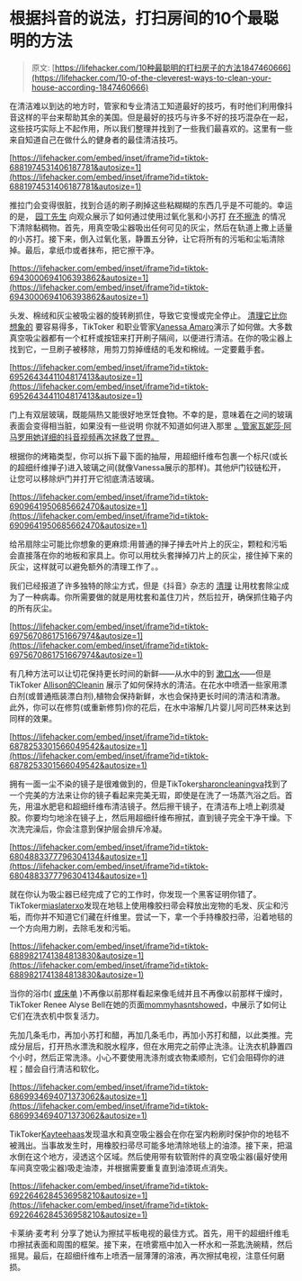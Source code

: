# 根据抖音的说法，打扫房间的10个最聪明的方法

> 原文: [https://lifehacker.com/10种最聪明的打扫房子的方法1847460666](https://lifehacker.com/10-of-the-cleverest-ways-to-clean-your-house-according-1847460666)

在清洁难以到达的地方时，管家和专业清洁工知道最好的技巧，有时他们利用像抖音这样的平台来帮助其余的美国。但是最好的技巧与许多不好的技巧混杂在一起，这些技巧实际上不起作用，所以我们整理并找到了一些我们最喜欢的。这里有一些来自知道自己在做什么的健身者的最佳清洁技巧。

 [https://lifehacker.com/embed/inset/iframe?id=tiktok-6881974531406187781&autosize=1](https://lifehacker.com/embed/inset/iframe?id=tiktok-6881974531406187781&autosize=1) 

推拉门会变得很脏，找到合适的刷子刷掉这些粘糊糊的东西几乎是不可能的。幸运的是， [园丁先生](https://www.tiktok.com/@mr.gardeners/video/6881974531406187781) 向观众展示了如何通过使用过氧化氢和小苏打 [在不擦洗](https://lifehacker.com/the-easiest-way-to-clean-gunk-out-of-your-sliding-door-1847274476) 的情况下清除黏稠物。首先，用真空吸尘器吸出任何可见的灰尘，然后在轨道上撒上适量的小苏打。接下来，倒入过氧化氢，静置五分钟，让它将所有的污垢和尘垢清除掉。最后，拿纸巾或者抹布，把它擦干净。

 [https://lifehacker.com/embed/inset/iframe?id=tiktok-6943000694106393862&autosize=1](https://lifehacker.com/embed/inset/iframe?id=tiktok-6943000694106393862&autosize=1) 

头发、棉绒和灰尘被吸尘器的旋转刷抓住，导致它变慢或完全停止。 [清理它比你想象的](https://lifehacker.com/the-best-way-to-clean-your-vacuum-brush-according-to-t-1847204240) 要容易得多，TikToker 和职业管家[Vanessa Amaro](https://www.tiktok.com/@vanesamaro91/video/6943000694106393862)演示了如何做。大多数真空吸尘器都有一个杠杆或按钮来打开刷子隔间，以便进行清洁。在你的吸尘器上找到它，一旦刷子被移除，用剪刀剪掉缠结的毛发和棉绒。一定要戴手套。

 [https://lifehacker.com/embed/inset/iframe?id=tiktok-6952643441104817413&autosize=1](https://lifehacker.com/embed/inset/iframe?id=tiktok-6952643441104817413&autosize=1) 

门上有双层玻璃，既能隔热又能很好地烹饪食物。不幸的是，意味着在之间的玻璃表面会变得相当脏，如果没有一些说明 你就不知道如何进入那里 [。管家瓦妮莎·阿马罗用她详细的抖音视频再次拯救了世界。](https://lifehacker.com/how-to-clean-the-grime-between-your-ovens-glass-doors-1846750233)

根据你的烤箱类型，你可以拆下最下面的抽屉，用超细纤维布包裹一个标尺(或长的超细纤维掸子)进入玻璃之间(就像Vanessa展示的那样)。其他炉门铰链松开，让您可以移除炉门并打开它彻底清洁玻璃。

 [https://lifehacker.com/embed/inset/iframe?id=tiktok-6909641950685662470&autosize=1](https://lifehacker.com/embed/inset/iframe?id=tiktok-6909641950685662470&autosize=1) 

给吊扇除尘可能比你想象的更麻烦:用普通的掸子掸去叶片上的灰尘，颗粒和污垢会直接落在你的地板和家具上。你可以用枕头套掸掉刀片上的灰尘，接住掉下来的灰尘，这样就可以避免额外的清理工作了。。

我们已经报道了许多独特的除尘方式，但是《抖音》杂志的 [清理](https://www.tiktok.com/@cleanthatup/video/6909641950685662470?referer_url=https%3A%2F%2Fwww.popsugar.com%2F&referer_video_id=6909641950685662470&refer=embed) 让用枕套除尘成为了一种病毒。你所需要做的就是用枕套和盖住刀片，然后拉开，确保抓住箱子内的所有灰尘。

 [https://lifehacker.com/embed/inset/iframe?id=tiktok-6975670861751667974&autosize=1](https://lifehacker.com/embed/inset/iframe?id=tiktok-6975670861751667974&autosize=1) 

有几种方法可以让切花保持更长时间的新鲜——从水中的到 [漱口水](https://lifehacker.com/15-household-uses-for-mouthwash-outside-of-your-mouth-1846761495/slides/9)——但是TikToker [Allison的Cleanin](https://www.tiktok.com/@allisonscleanin/video/6975670861751667974?sender_device=pc&sender_web_id=6955577764650026501&is_from_webapp=v1&is_copy_url=0) 展示了如何保持水的清洁。在花水中喷洒一些家用漂白剂(或普通瓶装漂白剂),植物会保持新鲜，水也会保持更长时间的清洁和清澈。此外，你可以在修剪(或重新修剪)你的花后，在水中溶解几片婴儿阿司匹林来达到同样的效果。

 [https://lifehacker.com/embed/inset/iframe?id=tiktok-6878253301566049542&autosize=1](https://lifehacker.com/embed/inset/iframe?id=tiktok-6878253301566049542&autosize=1) 

拥有一面一尘不染的镜子是很难做到的，但是TikToker[sharoncleaningva](https://www.tiktok.com/@sharonscleaningva/video/6878253301566049542)找到了一个完美的方法来让你的镜子看起来完美无瑕，即使是在洗了一场蒸汽浴之后。首先，用温水肥皂和超细纤维布清洁镜子。然后擦干镜子，在清洁布上喷上剃须凝胶。你要均匀地涂在镜子上，然后用超细纤维布擦拭，直到镜子完全干净干燥。下次洗完澡后，你会注意到保护层会排斥冷凝。

 [https://lifehacker.com/embed/inset/iframe?id=tiktok-6804883377796304134&autosize=1](https://lifehacker.com/embed/inset/iframe?id=tiktok-6804883377796304134&autosize=1) 

就在你认为吸尘器已经完成了它的工作时，你发现一个黑客证明你错了。TikToker[miaslaterxo](https://www.tiktok.com/@miaslaterxo/video/6804883377796304134?sender_device=pc&sender_web_id=6937757257086993925&is_from_webapp=v1&is_copy_url=0)发现在地毯上使用橡胶扫帚会释放出宠物的毛发、灰尘和污垢，而你并不知道它们藏在纤维里。尝试一下，拿一个手持橡胶扫帚，沿着地毯的一个方向用力刷，去除毛发和污垢。

 [https://lifehacker.com/embed/inset/iframe?id=tiktok-6889821741384813830&autosize=1](https://lifehacker.com/embed/inset/iframe?id=tiktok-6889821741384813830&autosize=1) 

当你的浴巾( [或床单](https://lifehacker.com/maybe-its-time-to-trade-your-bath-towel-in-for-a-bath-s-1847397621) )不再像以前那样看起来像毛绒并且不再像以前那样干燥时，TikToker Renee Alyse Bell在她的页面[mommyhasntshowed](https://www.tiktok.com/@mommyhasntshowered/video/6889821741384813830?sender_device=pc&sender_web_id=6923208287039440389&is_from_webapp=v1&is_copy_url=0)，中展示了如何让它们在洗衣机中恢复活力。

先加几条毛巾，再加小苏打和醋，再加几条毛巾，再加小苏打和醋，以此类推。完成分层后，打开热水漂洗和脱水程序，但在水用完之前停止洗涤。让洗衣机静置四个小时，然后正常洗涤。小心不要使用洗涤剂或衣物柔顺剂，它们会阻碍你的进程；醋会自行清洁和软化。

 [https://lifehacker.com/embed/inset/iframe?id=tiktok-6869934694071373062&autosize=1](https://lifehacker.com/embed/inset/iframe?id=tiktok-6869934694071373062&autosize=1) 

TikToker[Kayteehaas](https://www.tiktok.com/@kayteehaas/video/6869934694071373062?lang=en&is_copy_url=0&is_from_webapp=v1&sender_device=pc&sender_web_id=6937757257086993925)发现温水和真空吸尘器会在你在室内粉刷时保护你的地毯不被溅出。当事故发生时，用橡胶扫帚尽可能多地清除地毯上的油漆。接下来，把温水倒在这个地方，浸透这个区域。然后使用带有软管附件的真空吸尘器(最好使用车间真空吸尘器)吸走油漆，并根据需要重复直到油漆斑点消失。

 [https://lifehacker.com/embed/inset/iframe?id=tiktok-6922646284536958210&autosize=1](https://lifehacker.com/embed/inset/iframe?id=tiktok-6922646284536958210&autosize=1) 

卡莱纳·麦考利 分享了她认为擦拭平板电视的最佳方式。首先，用干的超细纤维毛巾擦拭表面和周围的框架。接下来，在喷雾瓶中加入一杯水和一茶匙洗碗精，然后摇晃。最后，在超细纤维布上喷洒一层薄薄的溶液，再次擦拭电视，注意任何磨损。